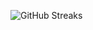 ![GitHub Streaks](https://github-streaks-mqc9.onrender.com/streak/happilli/image?theme=midnight&cache_bust=1743785186&lang=ja)
